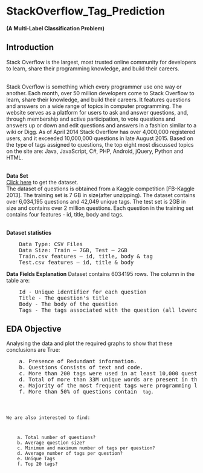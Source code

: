 # StackOverflow_Tag_Prediction
#### (A Multi-Label Classification Problem)

## Introduction
Stack Overflow is the largest, most trusted online community for developers to learn, share their programming knowledge, and build their careers.<br /><br />
	
Stack Overflow is something which every programmer use one way or another. Each month, over 50 million developers come to Stack Overflow to learn, share their knowledge, and build their careers. It features questions and answers on a wide range of topics in computer programming. The website serves as a platform for users to ask and answer questions, and, through membership and active participation, to vote questions and answers up or down and edit questions and answers in a fashion similar to a wiki or Digg. As of April 2014 Stack Overflow has over 4,000,000 registered users, and it exceeded 10,000,000 questions in late August 2015. Based on the type of tags assigned to questions, the top eight most discussed topics on the site are: Java, JavaScript, C#, PHP, Android, jQuery, Python and HTML.<br /><br />

<b>Data Set</b><br />
<a href="https://www.kaggle.com/c/facebook-recruiting-iii-keyword-extraction/data">Click here</a> to get the dataset.<br />
The dataset of questions is obtained from a Kaggle competition [FB-Kaggle 2013]. The training set is 7 GB in size(after unzipping). The dataset contains over 6,034,195 questions and 42,049 unique tags.
The test set is 2GB in size and contains over 2 million questions. Each question in the training set contains four features - id, title, body and tags.<br /><br />

<b>Dataset statistics</b>
<pre>
    Data Type: CSV Files
    Data Size: Train – 7GB, Test – 2GB
    Train.csv features – id, title, body & tag
    Test.csv features – id, title & body
</pre>

<b>Data Fields Explanation</b>
Dataset contains 6034195 rows. The column in the table are:
<pre>
    Id - Unique identifier for each question
    Title - The question's title
    Body - The body of the question
    Tags - The tags associated with the question (all lowercase, should not contain tabs '\t' or ampersands '&')
</pre>

## EDA Objective
Analysing the data and plot the required graphs to show that these conclusions are True:
<pre>
    a. Presence of Redundant information.
    b. Questions Consists of text and code.
    c. More than 200 tags were used in at least 10,000 questions.
    d. Total of more than 33M unique words are present in the data.
    e. Majority of the most frequent tags were programming language.
    f. More than 50% of questions contain <code> tag.
</pre>
We are also interested to find:
<pre>
    a. Total number of questions?
    b. Average question size?
    c. Minimum and maximum number of tags per question?
    d. Average number of tags per question?
    e. Unique Tags
    f. Top 20 tags?
</pre>
